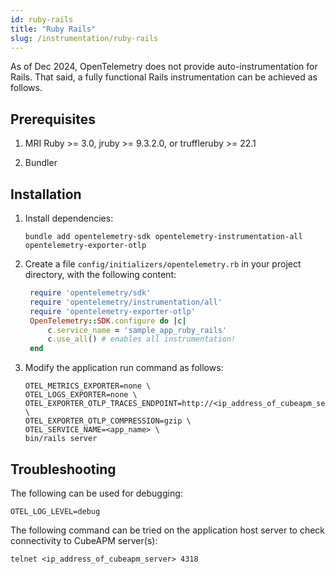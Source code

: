 ```yaml
---
id: ruby-rails
title: "Ruby Rails"
slug: /instrumentation/ruby-rails
---
```


As of Dec 2024, OpenTelemetry does not provide auto-instrumentation for Rails. That said, a fully functional Rails instrumentation can be achieved as follows.

## Prerequisites

1. MRI Ruby >= 3.0, jruby >= 9.3.2.0, or truffleruby >= 22.1

2. Bundler


## Installation

1. Install dependencies:

   ```shell
   bundle add opentelemetry-sdk opentelemetry-instrumentation-all opentelemetry-exporter-otlp
   ```

2. Create a file `config/initializers/opentelemetry.rb` in your project directory, with the following content:

   ```ruby title="opentelemetry.rb"
    require 'opentelemetry/sdk'
    require 'opentelemetry/instrumentation/all'
    require 'opentelemetry-exporter-otlp'
    OpenTelemetry::SDK.configure do |c|
        c.service_name = 'sample_app_ruby_rails'
        c.use_all() # enables all instrumentation!
    end
   ```

3. Modify the application run command as follows:

   ```shell
   OTEL_METRICS_EXPORTER=none \
   OTEL_LOGS_EXPORTER=none \
   OTEL_EXPORTER_OTLP_TRACES_ENDPOINT=http://<ip_address_of_cubeapm_server>:4318/v1/traces \
   OTEL_EXPORTER_OTLP_COMPRESSION=gzip \
   OTEL_SERVICE_NAME=<app_name> \
   bin/rails server 
   ```

## Troubleshooting

The following can be used for debugging:

```shell
OTEL_LOG_LEVEL=debug
```

The following command can be tried on the application host server to check connectivity to CubeAPM server(s):

```shell
telnet <ip_address_of_cubeapm_server> 4318
```
